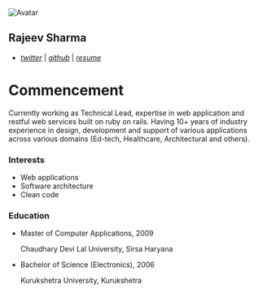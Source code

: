 ![Avatar](https://avatars1.githubusercontent.com/u/331827?s=460&u=b2baf635fce81f768c4eb340a8df82fa3c76942e&v=4)

Rajeev Sharma
-------------

-   [*twitter*](https://twitter.com/rajeevkannav) | [*github*](https://github.com/rajeevkannav) | [*resume*](http://rajeevkannav.com/files/cv.pdf)

Commencement
============

Currently working as Technical Lead, expertise in web application and restful web services built on ruby on rails. Having 10+ years of industry experience in design, development and support of various applications across various domains (Ed-tech, Healthcare, Architectural and others).

### Interests

-   Web applications
-   Software architecture
-   Clean code

### Education

-  
    Master of Computer Applications, 2009

    Chaudhary Devi Lal University, Sirsa Haryana

-  
    Bachelor of Science (Electronics), 2006

    Kurukshetra University, Kurukshetra

